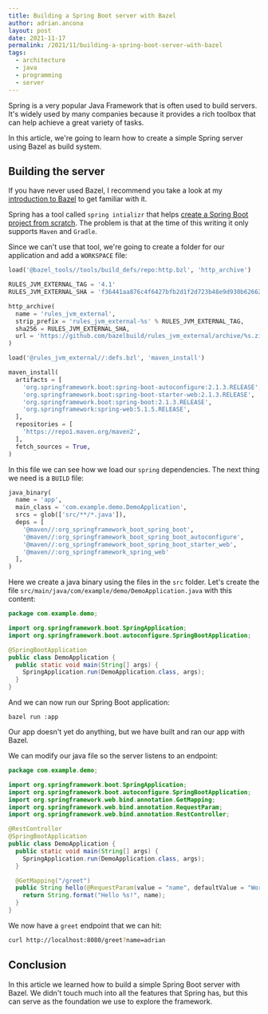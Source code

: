 ```yaml
---
title: Building a Spring Boot server with Bazel
author: adrian.ancona
layout: post
date: 2021-11-17
permalink: /2021/11/building-a-spring-boot-server-with-bazel
tags:
  - architecture
  - java
  - programming
  - server
---
```


Spring is a very popular Java Framework that is often used to build servers. It's widely used by many companies because it provides a rich toolbox that can help achieve a great variety of tasks.

In this article, we're going to learn how to create a simple Spring server using Bazel as build system.

## Building the server

If you have never used Bazel, I recommend you take a look at my [introduction to Bazel](https://ncona.com/2021/08/introduction-to-bazel) to get familiar with it.

Spring has a tool called `spring intializr` that helps [create a Spring Boot project from scratch](https://start.spring.io/). The problem is that at the time of this writing it only supports `Maven` and `Gradle`.

<!--more-->

Since we can't use that tool, we're going to create a folder for our application and add a `WORKSPACE` file:

```python
load('@bazel_tools//tools/build_defs/repo:http.bzl', 'http_archive')

RULES_JVM_EXTERNAL_TAG = '4.1'
RULES_JVM_EXTERNAL_SHA = 'f36441aa876c4f6427bfb2d1f2d723b48e9d930b62662bf723ddfb8fc80f0140'

http_archive(
  name = 'rules_jvm_external',
  strip_prefix = 'rules_jvm_external-%s' % RULES_JVM_EXTERNAL_TAG,
  sha256 = RULES_JVM_EXTERNAL_SHA,
  url = 'https://github.com/bazelbuild/rules_jvm_external/archive/%s.zip' % RULES_JVM_EXTERNAL_TAG,
)

load('@rules_jvm_external//:defs.bzl', 'maven_install')

maven_install(
  artifacts = [
    'org.springframework.boot:spring-boot-autoconfigure:2.1.3.RELEASE',
    'org.springframework.boot:spring-boot-starter-web:2.1.3.RELEASE',
    'org.springframework.boot:spring-boot:2.1.3.RELEASE',
    'org.springframework:spring-web:5.1.5.RELEASE',
  ],
  repositories = [
    'https://repo1.maven.org/maven2',
  ],
  fetch_sources = True,
)
```

In this file we can see how we load our `spring` dependencies. The next thing we need is a `BUILD` file:

```python
java_binary(
  name = 'app',
  main_class = 'com.example.demo.DemoApplication',
  srcs = glob(['src/**/*.java']),
  deps = [
    '@maven//:org_springframework_boot_spring_boot',
    '@maven//:org_springframework_boot_spring_boot_autoconfigure',
    '@maven//:org_springframework_boot_spring_boot_starter_web',
    '@maven//:org_springframework_spring_web'
  ],
)
```

Here we create a java binary using the files in the `src` folder. Let's create the file `src/main/java/com/example/demo/DemoApplication.java` with this content:

```java
package com.example.demo;

import org.springframework.boot.SpringApplication;
import org.springframework.boot.autoconfigure.SpringBootApplication;

@SpringBootApplication
public class DemoApplication {
  public static void main(String[] args) {
    SpringApplication.run(DemoApplication.class, args);
  }
}
```

And we can now run our Spring Boot application:

```
bazel run :app
```

Our app doesn't yet do anything, but we have built and ran our app with Bazel.

We can modify our java file so the server listens to an endpoint:

```java
package com.example.demo;

import org.springframework.boot.SpringApplication;
import org.springframework.boot.autoconfigure.SpringBootApplication;
import org.springframework.web.bind.annotation.GetMapping;
import org.springframework.web.bind.annotation.RequestParam;
import org.springframework.web.bind.annotation.RestController;

@RestController
@SpringBootApplication
public class DemoApplication {
  public static void main(String[] args) {
    SpringApplication.run(DemoApplication.class, args);
  }

  @GetMapping("/greet")
  public String hello(@RequestParam(value = "name", defaultValue = "World") String name) {
    return String.format("Hello %s!", name);
  }
}
```

We now have a `greet` endpoint that we can hit:

```sh
curl http://localhost:8080/greet?name=adrian
```

## Conclusion

In this article we learned how to build a simple Spring Boot server with Bazel. We didn't touch much into all the features that Spring has, but this can serve as the foundation we use to explore the framework.
